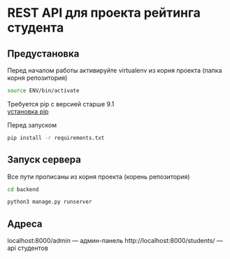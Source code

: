 # REST API для проекта рейтинга студента

## Предустановка

Перед началом работы активируйте virtualenv из корня проекта (папка корня репозитория)

```bash
source ENV/bin/activate
```

Требуется pip с версией старше 9.1  
[установка pip](https://pip.pypa.io/en/stable/installing/#)

Перед запуском

```bash
pip install -r requirements.txt
```

## Запуск сервера

Все пути прописаны из корня проекта (корень репозитория)

```bash
cd backend
```

```bash
python3 manage.py runserver
```

## Адреса

localhost:8000/admin — админ-панель
http://localhost:8000/students/ — api студентов
